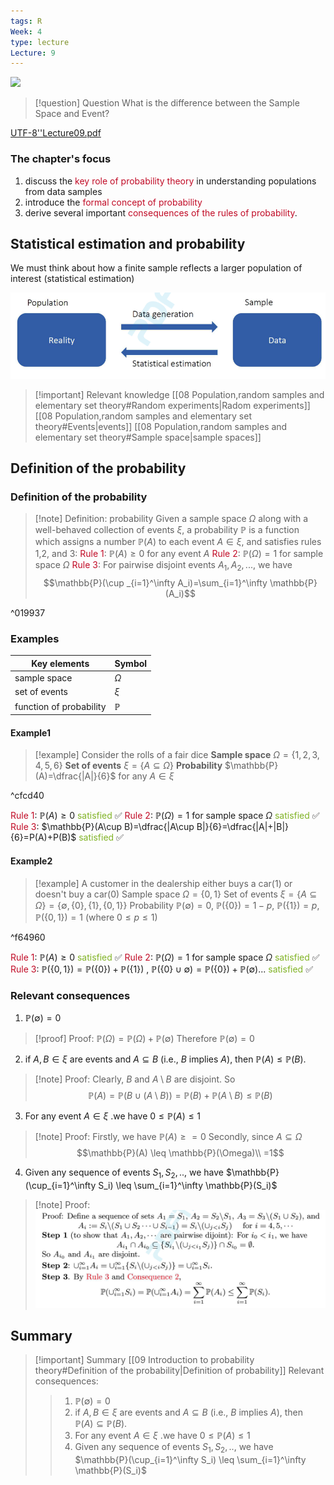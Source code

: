 ```yaml
---
tags: R
Week: 4
type: lecture
Lecture: 9
---
```


![](https://cdn.nlark.com/yuque/0/2022/jpeg/25489537/1668983917089-d052cacb-7ab9-4fd5-ab46-6062d6784c0d.jpeg)

>[!question] Question
> What is the difference between the Sample Space and Event?

[UTF-8''Lecture09.pdf](https://www.yuque.com/attachments/yuque/0/2022/pdf/25489537/1667993485407-14a2e01e-cbb7-47bb-bccf-f7711d892fcf.pdf)

### The chapter's focus
1. discuss the <font color=#c10b26>key role of probability theory</font> in understanding populations from data samples
2. introduce the <font color=#c10b26>formal concept of probability</font>
3. derive several important <font color=#c10b26>consequences of the rules of probability</font>.

## Statistical estimation and probability
We must think about how a finite sample reflects a larger population of interest (statistical estimation)

![upgit_20221128_1669671254.png](https://raw.githubusercontent.com/RooNat/Myimages/main/2022/11/upgit_20221128_1669671254.png)
>[!important] Relevant knowledge
> [[08 Population,random samples and elementary set theory#Random experiments|Radom experiments]]
> [[08 Population,random samples and elementary set theory#Events|events]]
> [[08 Population,random samples and elementary set theory#Sample space|sample spaces]] 

## Definition of the probability

### Definition of the probability

>[!note] Definition: probability
>Given a sample space $\Omega$ along with a well-behaved collection of events $\xi$, a probability $\mathbb{P}$ is a function which assigns a number $\mathbb{P}(A)$ to each event $A\in \xi$, and satisfies rules 1,2, and 3:
> <font color=#c10b26>Rule 1</font>: $\mathbb{P}(A)\geq 0$ for any event $A$
> <font color=#c10b26>Rule 2</font>: $\mathbb{P}(\Omega) =1$ for sample space $\Omega$
> <font color=#c10b26>Rule 3</font>: For pairwise disjoint events $A_1,A_2,...,$ we have 
> $$\mathbb{P}(\cup _{i=1}^\infty A_i)=\sum_{i=1}^\infty \mathbb{P}(A_i)$$

^019937
### Examples

| Key elements            | Symbol   |
| ----------------------- | -------- |
| sample space            | $\Omega$ |
| set of events           | $\xi$    |
| function of probability | $\mathbb{P}$         |

#### Example1

>[!example] Consider the rolls of a fair dice
> **Sample space** $\Omega =\{1,2,3,4,5,6\}$
> **Set of events** $\xi=\{A \subseteq \Omega\}$
> **Probability** $\mathbb{P}(A)=\dfrac{|A|}{6}$ for any $A \in \xi$

^cfcd40

<font color=#c10b26>Rule 1</font>: $\mathbb{P}(A) \geq 0$  <font color=#81b326>satisfied  </font> ✅
<font color=#c10b26>Rule 2</font>: $\mathbb{P}(\Omega) =1$ for sample space $\Omega$  <font color=#81b326>satisfied</font> ✅
<font color=#c10b26>Rule 3</font>: $\mathbb{P}(A\cup B)=\dfrac{|A\cup B|}{6}=\dfrac{|A|+|B|}{6}=P(A)+P(B)$  <font color=#81b326>satisfied</font> ✅

#### Example2
>[!example] A customer in the dealership either buys a car(1) or doesn't buy a car(0)
>Sample space $\Omega=\{0,1\}$
>Set of events $\xi=\{A \subseteq \Omega\}=\{\emptyset,\{0\},\{1\},\{0,1\}\}$
>Probability $\mathbb{P}(\emptyset)=0$, $\mathbb{P}(\{0\})=1-p$, $\mathbb{P}(\{1\})=p$, $\mathbb{P}(\{0,1\})=1$ (where $0\leq p\leq 1$)

^f64960

<font color=#c10b26>Rule 1</font>: $\mathbb{P}(A) \geq 0$  <font color=#81b326>satisfied  </font> ✅
<font color=#c10b26>Rule 2</font>: $\mathbb{P}(\Omega) =1$ for sample space $\Omega$  <font color=#81b326>satisfied</font> ✅
<font color=#c10b26>Rule 3</font>: $\mathbb{P}(\{0,1\})=\mathbb{P}(\{0\})+\mathbb{P}(\{1\})$ , $\mathbb{P}(\{0\}\cup \emptyset)=\mathbb{P}(\{0\})+\mathbb{P}(\emptyset)$...   <font color=#81b326>satisfied</font> ✅

### Relevant consequences
1. $\mathbb{P}(\emptyset)=0$
>[!proof] Proof:
>$\mathbb{P}(\Omega)=\mathbb{P}(\Omega)+\mathbb{P}(\emptyset)$
>Therefore $\mathbb{P}(\emptyset)=0$

2. if $A,B \in \xi$ are events and $A\subseteq B$ (i.e., $B$ implies $A$), then $\mathbb{P}(A) \leq \mathbb{P}(B)$.
>[!note] Proof:
>Clearly, $B$ and $A \setminus B$ are disjoint. So
>$$\mathbb{P}(A)=\mathbb{P}(B\cup (A\setminus B))=\mathbb{P}(B)+\mathbb{P}(A\setminus B)\leq \mathbb{P}(B) $$


3. For any event $A\in \xi$ .we have $0\leq \mathbb{P}(A) \leq 1$
>[!note] Proof:
>Firstly, we have $\mathbb{P}(A)\geq =0$
>Secondly, since $A \subseteq \Omega$ 
>$$\mathbb{P}(A) \leq \mathbb{P}(\Omega)\\ =1$$


4. Given any sequence of events $S_1,S_2,..,$ we have $\mathbb{P}(\cup_{i=1}^\infty S_i) \leq \sum_{i=1}^\infty \mathbb{P}(S_i)$
>[!note] Proof:
>![upgit_20221128_1669677318.png](https://raw.githubusercontent.com/RooNat/Myimages/main/2022/11/upgit_20221128_1669677318.png)

## Summary

>[!important] Summary
>[[09 Introduction to probability theory#Definition of the probability|Definition of probability]]
>Relevant consequences:
>>1. $\mathbb{P}(\emptyset)=0$
>>2. if $A,B \in \xi$ are events and $A\subseteq B$ (i.e., $B$ implies $A$), then $\mathbb{P}(A) \subseteq \mathbb{P}(B)$.
>>3. For any event $A\in \xi$ .we have $0\leq \mathbb{P}(A) \leq 1$
>>4. Given any sequence of events $S_1,S_2,..,$ we have $\mathbb{P}(\cup_{i=1}^\infty S_i) \leq \sum_{i=1}^\infty \mathbb{P}(S_i)$

